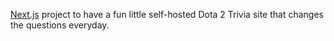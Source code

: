 [Next.js](https://nextjs.org/) project to have a fun little self-hosted Dota 2 Trivia site that changes the questions everyday.